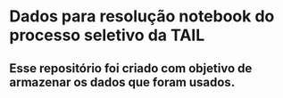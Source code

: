 # Dados para resolução notebook do processo seletivo da TAIL
## Esse repositório foi criado com objetivo de armazenar os dados que foram usados.
